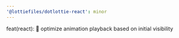 ```yaml
---
'@lottiefiles/dotlottie-react': minor
---
```


feat(react): 🎸 optimize animation playback based on initial visibility
